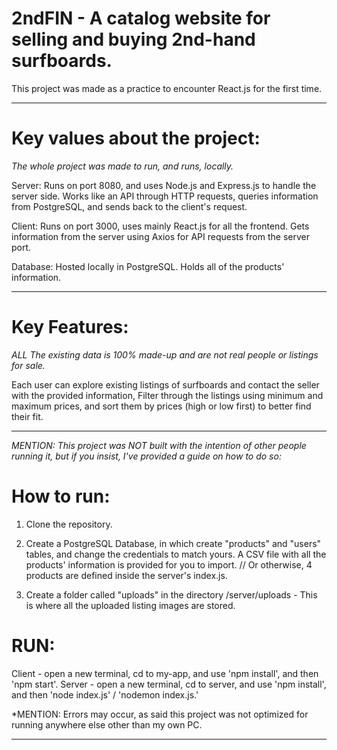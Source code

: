 # 2ndFIN - A catalog website for selling and buying 2nd-hand surfboards.

This project was made as a practice to encounter React.js for the first time.

------------------------------------------

# Key values about the project:
*The whole project was made to run, and runs, locally.*

Server: Runs on port 8080, and uses Node.js and Express.js to handle the server side.
Works like an API through HTTP requests, queries information from PostgreSQL, and sends back to the client's request.

Client: Runs on port 3000, uses mainly React.js for all the frontend.
Gets information from the server using Axios for API requests from the server port. 

Database: Hosted locally in PostgreSQL. Holds all of the products' information.

------------------------------------------

# Key Features:
*ALL The existing data is 100% made-up and are not real people or listings for sale.*

Each user can explore existing listings of surfboards and contact the seller with the provided information,
Filter through the listings using minimum and maximum prices, and sort them by prices (high or low first) to better find their fit.

------------------------------------------

*MENTION: This project was NOT built with the intention of other people running it, but if you insist, I've provided a guide on how to do so:*
# How to run:

1. Clone the repository.

2. Create a PostgreSQL Database, in which create "products" and "users" tables, and change the credentials to match yours. 
A CSV file with all the products' information is provided for you to import. 
// Or otherwise, 4 products are defined inside the server's index.js. 

3. Create a folder called "uploads" in the directory /server/uploads - This is where all the uploaded listing images are stored.

# RUN:
Client - open a new terminal, cd to my-app, and use 'npm install', and then 'npm start'.
Server - open a new terminal, cd to server, and use 'npm install', and then 'node index.js' / 'nodemon index.js.'

*MENTION: Errors may occur, as said this project was not optimized for running anywhere else other than my own PC.

------------------------------------------
